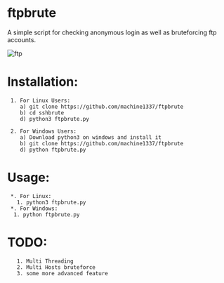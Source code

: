 # ftpbrute
A simple script for checking anonymous login as well as bruteforcing ftp accounts.

![ftp](https://user-images.githubusercontent.com/82051128/203791987-9d603e9b-8629-43da-bd84-a2d6f80548c7.png)
      
# Installation:
     1. For Linux Users:
        a) git clone https://github.com/machine1337/ftpbrute
        b) cd sshbrute
        d) python3 ftpbrute.py
        
     2. For Windows Users:
        a) Download python3 on windows and install it
        b) git clone https://github.com/machine1337/ftpbrute
        d) python ftpbrute.py
# Usage:
     *. For Linux:
       1. python3 ftpbrute.py
     *. For Windows:
      1. python ftpbrute.py
      
# TODO:
       1. Multi Threading
       2. Multi Hosts bruteforce
       3. some more advanced feature

